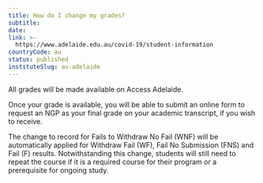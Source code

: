 ```yaml
---
title: How do I change my grades?
subtitle: 
date:  
link: >-
  https://www.adelaide.edu.au/covid-19/student-information
countryCode: au
status: published
instituteSlug: au-adelaide
---
```

All grades will be made available on Access Adelaide.  
   
Once your grade is available, you will be able to submit an online form to request an NGP as your final grade on your academic transcript, if you wish to receive.  

The change to record for Fails to Withdraw No Fail (WNF) will be automatically applied for Withdraw Fail (WF), Fail No Submission (FNS) and Fail (F) results. Notwithstanding this change, students will still need to repeat the course if it is a required course for their program or a prerequisite for ongoing study.
